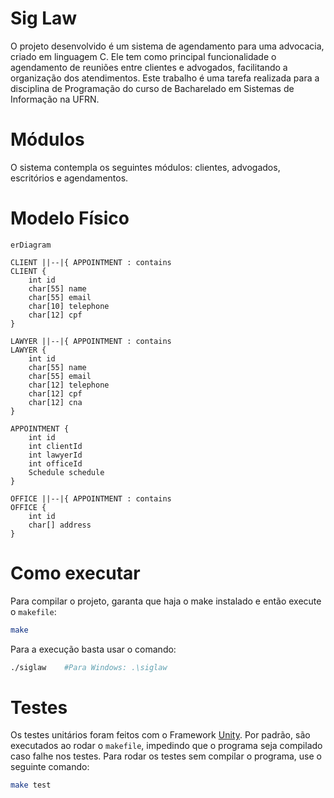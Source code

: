 # Sig Law
O projeto desenvolvido é um sistema de agendamento para uma advocacia, criado em linguagem C. Ele tem como principal funcionalidade o agendamento de reuniões entre clientes e advogados, facilitando a organização dos atendimentos. Este trabalho é uma tarefa realizada para a disciplina de Programação do curso de Bacharelado em Sistemas de Informação na UFRN.

# Módulos

O sistema contempla os seguintes módulos: clientes, advogados, escritórios e agendamentos.

# Modelo Físico

```mermaid
erDiagram

CLIENT ||--|{ APPOINTMENT : contains
CLIENT {
    int id
    char[55] name
    char[55] email
    char[10] telephone
    char[12] cpf
}

LAWYER ||--|{ APPOINTMENT : contains
LAWYER {
    int id
    char[55] name
    char[55] email
    char[12] telephone
    char[12] cpf
    char[12] cna
}

APPOINTMENT {
    int id
    int clientId
    int lawyerId
    int officeId
    Schedule schedule
}

OFFICE ||--|{ APPOINTMENT : contains
OFFICE {
    int id
    char[] address
}
```

# Como executar

Para compilar o projeto, garanta que haja o make instalado e então execute o `makefile`:

```bash
make
```

Para a execução basta usar o comando:

```bash
./siglaw    #Para Windows: .\siglaw
```

# Testes

Os testes unitários foram feitos com o Framework <a href="https://github.com/ThrowTheSwitch/Unity">Unity</a>. Por padrão, são executados ao rodar o `makefile`, impedindo que o programa seja compilado caso falhe nos testes. Para rodar os testes sem compilar o programa, use o seguinte comando:

```bash
make test
```